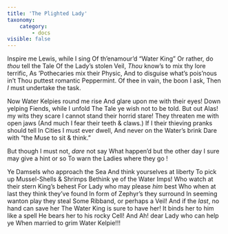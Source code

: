 ```yaml
---
title: 'The Plighted Lady'
taxonomy:
    category:
        - docs
visible: false
---
```


Inspire me Lewis, while I sing
Of th’enamour’d “Water King”
Or rather, do *thou* tell the Tale
Of the Lady’s stolen Veil,
*Thou* know’s to mix thy lore terrific,
As ’Pothecaries mix their Physic,
And to disguise what’s pois’nous in’t
Thou puttest romantic Peppermint.
Of thee in vain, the boon I ask,
Then *I* must undertake the task.

Now Water Kelpies round me rise
And glare upon me with their eyes!
Down yelping Fiends, while I unfold
The Tale ye wish not to be told.
But out Alas! my wits they scare
I cannot stand their horrid stare!
They threaten me with open jaws
(And much I fear their teeth & claws.)
If I their thieving pranks should tell
In Cities I must ever dwell,
And never on the Water’s brink
Dare with “the Muse to sit & think.”

But though I must not, *dare* not say
What happen’d but the other day
I sure may give a hint or so
To warn the Ladies where they go !

Ye Damsels who approach the Sea
And think yourselves at liberty
To pick up Mussel-Shells & Shrimps
Bethink ye of the Water Imps!
Who watch at their stern King’s behest
For Lady who may please *him* best
Who when at last they think they’ve found
In form of Zephyr’s they surround
In seeming wanton play they steal
Some Ribband, or perhaps a Veil!
And if the *last*, no hand can save her
The Water King is sure to have her!
It binds her to him like a spell
He bears her to his rocky Cell!
And Ah! dear Lady who can help ye
When married to grim Water Kelpie!!!